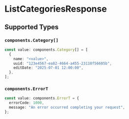 # ListCategoriesResponse


## Supported Types

### `components.Category[]`

```typescript
const value: components.Category[] = [
  {
    name: "<value>",
    uuid: "123e4567-ea82-4664-a455-23110f56605b",
    editDate: "2025-07-01 12:00:00",
  },
];
```

### `components.ErrorT`

```typescript
const value: components.ErrorT = {
  errorCode: 1000,
  message: "An error occurred completing your request",
};
```

